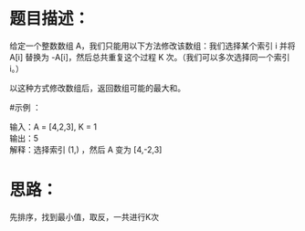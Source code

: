 # 题目描述：
给定一个整数数组 A，我们只能用以下方法修改该数组：我们选择某个索引 i 并将 A[i] 替换为 -A[i]，然后总共重复这个过程 K 次。（我们可以多次选择同一个索引 i。）

以这种方式修改数组后，返回数组可能的最大和。

#示例 ：

输入：A = [4,2,3], K = 1 <br>
输出：5 <br>
解释：选择索引 (1,) ，然后 A 变为 [4,-2,3] <br>

# 思路：
先排序，找到最小值，取反，一共进行K次